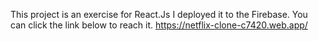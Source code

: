 This project is an exercise for React.Js
I deployed it to the Firebase.
You can click the link below to reach it.
https://netflix-clone-c7420.web.app/

